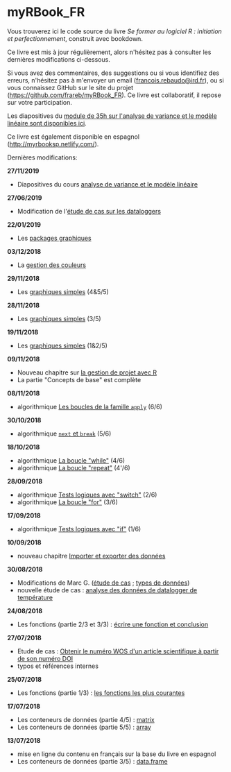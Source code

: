 # myRBook_FR

Vous trouverez ici le code source du livre *Se former au logiciel R : initiation et perfectionnement*, construit avec bookdown.

Ce livre est mis à jour régulièrement, alors n'hésitez pas à consulter les dernières modifications ci-dessous. 

Si vous avez des commentaires, des suggestions ou si vous identifiez des erreurs, n'hésitez pas à m'envoyer un email (francois.rebaudo@ird.fr), ou si vous connaissez GitHub sur le site du projet (https://github.com/frareb/myRBook_FR). Ce livre est collaboratif, il repose sur votre participation. 

Les diapositives du [module de 35h sur l'analyse de variance et le modèle linéaire sont disponibles ici](http://myrbookfr.netlify.com/myHtmls/France_Montpellier_2019/R00_links.html).

Ce livre est également disponible en espagnol (http://myrbooksp.netlify.com/). 

Dernières modifications:

**27/11/2019**

* Diapositives du cours [analyse de variance et le modèle linéaire](http://myrbookfr.netlify.com/myHtmls/France_Montpellier_2019/R00_links.html)

**27/06/2019**

* Modification de l'[étude de cas sur les dataloggers](#studyCase001)

**22/01/2019**

* Les [packages graphiques](#graph3)

**03/12/2018**

* La [gestion des couleurs](#graph2)

**29/11/2018**

* Les [graphiques simples](#graph1) (4&5/5)

**28/11/2018**

* Les [graphiques simples](#graph1) (3/5)

**19/11/2018**

* Les [graphiques simples](#graph1) (1&2/5)

**09/11/2018**

* Nouveau chapitre sur [la gestion de projet avec R](#project)
* La partie "Concepts de base" est complète

**08/11/2018**

* algorithmique [Les boucles de la famille `apply`](#l17applyfamily) (6/6)

**30/10/2018**

* algorithmique [`next` et `break`](#l17spe) (5/6)

**18/10/2018**

* algorithmique [La boucle "while"](#l17while) (4/6)
* algorithmique [La boucle "repeat"](#l17repeat) (4'/6)

**28/09/2018**

* algorithmique [Tests logiques avec "switch"](#l17switch) (2/6)
* algorithmique [La boucle "for"](#l17for) (3/6)

**17/09/2018**

* algorithmique [Tests logiques avec "if"](#l17if) (1/6)

**10/09/2018**

* nouveau chapitre [Importer et exporter des données](#import)

**30/08/2018**

* Modifications de Marc G. ([étude de cas](#studyCase002) ; [types de données](#dataType1))
* nouvelle étude de cas : [analyse des données de datalogger de température](#studyCase001)

**24/08/2018**

* Les fonctions (partie 2/3 et 3/3) : [écrire une fonction et conclusion](#l015function)

**27/07/2018**

* Etude de cas : [Obtenir le numéro WOS d'un article scientifique à partir de son numéro DOI](#studyCase002)
* typos et références internes

**25/07/2018**

* Les fonctions (partie 1/3) : [les fonctions les plus courantes](#l015mainfun)

**17/07/2018**

* Les conteneurs de données (partie 4/5) : [matrix](#l014matrix)
* Les conteneurs de données (partie 5/5) : [array](#l014array)

**13/07/2018**

* mise en ligne du contenu en français sur la base du livre en espagnol
* Les conteneurs de données (partie 3/5) : [data.frame](#l014dataframe)
